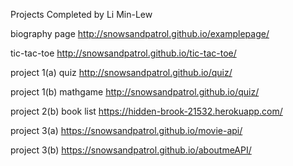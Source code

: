 
Projects Completed by Li Min-Lew

biography page
http://snowsandpatrol.github.io/examplepage/

tic-tac-toe
http://snowsandpatrol.github.io/tic-tac-toe/

project 1(a) quiz
http://snowsandpatrol.github.io/quiz/

project 1(b) mathgame
http://snowsandpatrol.github.io/quiz/

project 2(b) book list
https://hidden-brook-21532.herokuapp.com/

project 3(a)
https://snowsandpatrol.github.io/movie-api/

project 3(b)
https://snowsandpatrol.github.io/aboutmeAPI/ 
